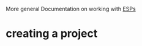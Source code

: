 More general Documentation on working with [ESPs](./../General-ESP-Setup)

# creating a project 

  